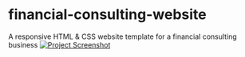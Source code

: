 # financial-consulting-website
A responsive HTML &amp; CSS website template for a financial consulting business
[![Project Screenshot](Screenshot.png)](https://miladYn.github.io/financial-consulting-website/)
